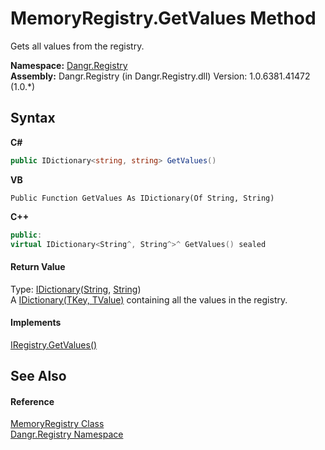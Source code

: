# MemoryRegistry.GetValues Method 
 

Gets all values from the registry.

**Namespace:**&nbsp;<a href="N_Dangr_Registry">Dangr.Registry</a><br />**Assembly:**&nbsp;Dangr.Registry (in Dangr.Registry.dll) Version: 1.0.6381.41472 (1.0.*)

## Syntax

**C#**<br />
``` C#
public IDictionary<string, string> GetValues()
```

**VB**<br />
``` VB
Public Function GetValues As IDictionary(Of String, String)
```

**C++**<br />
``` C++
public:
virtual IDictionary<String^, String^>^ GetValues() sealed
```


#### Return Value
Type: <a href="http://msdn2.microsoft.com/en-us/library/s4ys34ea" target="_blank">IDictionary</a>(<a href="http://msdn2.microsoft.com/en-us/library/s1wwdcbf" target="_blank">String</a>, <a href="http://msdn2.microsoft.com/en-us/library/s1wwdcbf" target="_blank">String</a>)<br />A <a href="http://msdn2.microsoft.com/en-us/library/s4ys34ea" target="_blank">IDictionary(TKey, TValue)</a> containing all the values in the registry.

#### Implements
<a href="M_Dangr_Registry_IRegistry_GetValues">IRegistry.GetValues()</a><br />

## See Also


#### Reference
<a href="T_Dangr_Registry_MemoryRegistry">MemoryRegistry Class</a><br /><a href="N_Dangr_Registry">Dangr.Registry Namespace</a><br />